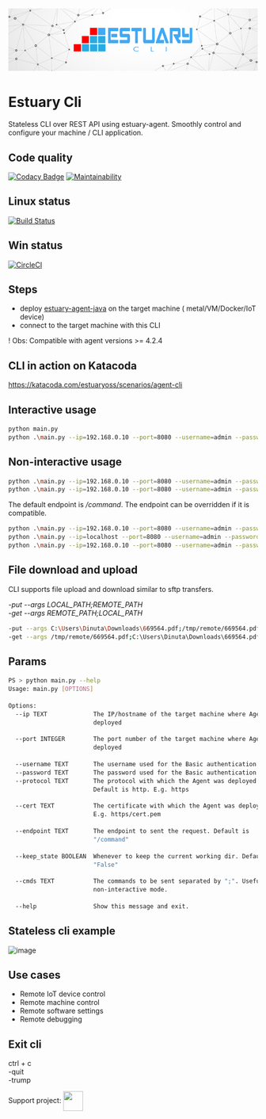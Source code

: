 <h1 align="center"><img src="./docs/images/banner_cli.png" alt="Testing as a service"></h1>  

# Estuary Cli
Stateless CLI over REST API using estuary-agent. Smoothly control and configure your machine / CLI application.

## Code quality
[![Codacy Badge](https://app.codacy.com/project/badge/Grade/086f5a66ac0841c4800dcddfdc9fb3c2)](https://www.codacy.com/gh/estuaryoss/estuary-cli?utm_source=github.com&amp;utm_medium=referral&amp;utm_content=estuaryoss/estuary-cli&amp;utm_campaign=Badge_Grade)
[![Maintainability](https://api.codeclimate.com/v1/badges/8fffe56fb66038d7fa2d/maintainability)](https://codeclimate.com/github/estuaryoss/estuary-cli/maintainability)

## Linux status

[![Build Status](https://travis-ci.com/estuaryoss/agent-cli.svg?branch=master)](https://travis-ci.com/estuaryoss/agent-cli)

## Win status

[![CircleCI](https://circleci.com/gh/estuaryoss/agent-cli.svg?style=svg)](https://circleci.com/gh/estuaryoss/agent-cli)

## Steps

- deploy [estuary-agent-java](https://github.com/estuaryoss/estuary-agent-java)  on the target machine (
  metal/VM/Docker/IoT device)
- connect to the target machine with this CLI

! Obs: Compatible with agent versions >= 4.2.4

## CLI in action on Katacoda

https://katacoda.com/estuaryoss/scenarios/agent-cli

## Interactive usage

```bash
python main.py 
python .\main.py --ip=192.168.0.10 --port=8080 --username=admin --password=yourSecret
```

## Non-interactive usage
```bash
python .\main.py --ip=192.168.0.10 --port=8080 --username=admin --password=yourSecret --cmds="dir;;-trump"
python .\main.py --ip=192.168.0.10 --port=8080 --username=admin --password=yourSecret --cmds="dir;;cat requirements.txt;;-trump"
```

The default endpoint is */command*. The endpoint can be overridden if it is compatible.
```bash
python .\main.py --ip=192.168.0.10 --port=8080 --username=admin --password=yourSecret --endpoint=/docker/command --cmds="dir;;cat requirements.txt;;-trump"
python .\main.py --ip=localhost --port=8080 --username=admin --password=yourSecret --protocol=https --cmds="dir;;-get --args README.md;altcva.md;;-quit"
python .\main.py --ip=192.168.0.10 --port=8080 --username=admin --password=yourSecret --endpoint=/kubectl/command --cmds="dir;;cat requirements.txt;;-trump"
```

## File download and upload
CLI supports file upload and download similar to sftp transfers.

*-put --args LOCAL_PATH;REMOTE_PATH*  
*-get --args REMOTE_PATH;LOCAL_PATH*

```bash
-put --args C:\Users\Dinuta\Downloads\669564.pdf;/tmp/remote/669564.pdf
-get --args /tmp/remote/669564.pdf;C:\Users\Dinuta\Downloads\669564.pdf
```

## Params

```bash
PS > python main.py --help
Usage: main.py [OPTIONS]

Options:
  --ip TEXT             The IP/hostname of the target machine where Agent is
                        deployed

  --port INTEGER        The port number of the target machine where Agent is
                        deployed

  --username TEXT       The username used for the Basic authentication
  --password TEXT       The password used for the Basic authentication
  --protocol TEXT       The protocol with which the Agent was deployed.
                        Default is http. E.g. https

  --cert TEXT           The certificate with which the Agent was deployed.
                        E.g. https/cert.pem

  --endpoint TEXT       The endpoint to sent the request. Default is
                        "/command"

  --keep_state BOOLEAN  Whenever to keep the current working dir. Default is
                        "False"

  --cmds TEXT           The commands to be sent separated by ";". Useful for
                        non-interactive mode.

  --help                Show this message and exit.

```

## Stateless cli example  
![image](https://user-images.githubusercontent.com/43060213/79952987-e1142f00-8483-11ea-8fdc-8bef2b7f8d2a.png)  

## Use cases
-  Remote IoT device control
-  Remote machine control
-  Remote software settings
-  Remote debugging

## Exit cli
ctrl + c  
-quit  
-trump  
  
Support project: <a href="https://paypal.me/catalindinuta?locale.x=en_US"><img src="https://lh3.googleusercontent.com/Y2_nyEd0zJftXnlhQrWoweEvAy4RzbpDah_65JGQDKo9zCcBxHVpajYgXWFZcXdKS_o=s180-rw" height="40" width="40" align="center"></a>    
